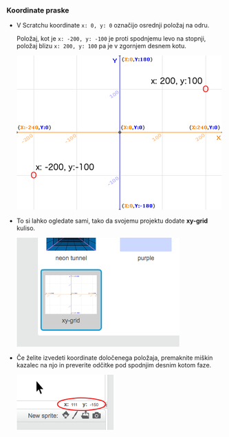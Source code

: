 ### Koordinate praske

+ V Scratchu koordinate `x: 0, y: 0` označijo osrednji položaj na odru.
    
    Položaj, kot je `x: -200, y: -100` je proti spodnjemu levo na stopnji, položaj blizu `x: 200, y: 100` pa je v zgornjem desnem kotu.
    
    ![Stage koordinate](images/coordinates-stage.png)

+ To si lahko ogledate sami, tako da svojemu projektu dodate **xy-grid** kuliso.
    
    ![Stage koordinate](images/coordinates-backdrop.png)

+ Če želite izvedeti koordinate določenega položaja, premaknite miškin kazalec na njo in preverite odčitke pod spodnjim desnim kotom faze.
    
    ![Koordinatni odčitki](images/coordinates-xy-example.png)